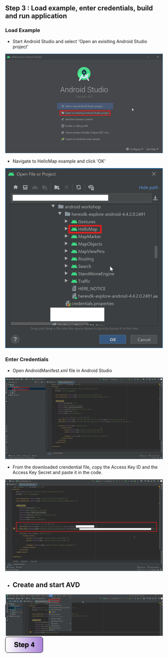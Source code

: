 ## Step 3 : Load example, enter credentials, build and run application

### Load Example
- Start Android Studio and select 'Open an exisiting Android Studio project'

![alt text](/img/androidstudio.png)

- Navigate to HelloMap example and click 'OK'

![alt text](/img/hellomap.png)

### Enter Credentials
- Open AndroidManifest.xml file in Android Studio

![alt text](/img/manifest-open.png)

- From the downloaded crendential file, copy the Access Key ID and the Access Key Secret and paste it in the code.

![alt text](/img/credentials.png)

- Create and start AVD
    - 

![alt text](/img/tools.png)
[![Foo](/img/s4.png)](https://github.com/vidhanbhonsle/Interactive-Map-Workshop/blob/master/Step4.md) 
